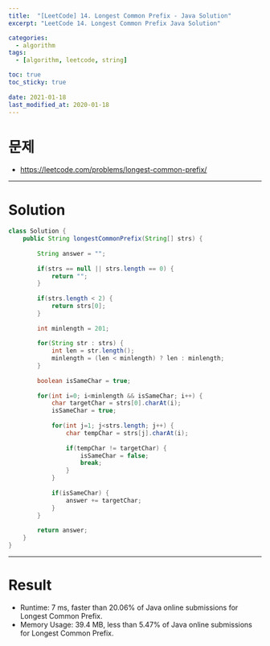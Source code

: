 ```yaml
---
title:  "[LeetCode] 14. Longest Common Prefix - Java Solution"
excerpt: "LeetCode 14. Longest Common Prefix Java Solution"

categories:
  - algorithm
tags:
  - [algorithm, leetcode, string]

toc: true
toc_sticky: true
 
date: 2021-01-18
last_modified_at: 2020-01-18
---
```

# 문제
- https://leetcode.com/problems/longest-common-prefix/

---

# Solution

``` java
class Solution {
    public String longestCommonPrefix(String[] strs) {
        
        String answer = "";
        
        if(strs == null || strs.length == 0) {
            return "";
        }
        
        if(strs.length < 2) {
            return strs[0];
        }
        
        int minlength = 201;
        
        for(String str : strs) {
            int len = str.length();
            minlength = (len < minlength) ? len : minlength;
        }
        
        boolean isSameChar = true;
        
        for(int i=0; i<minlength && isSameChar; i++) {
            char targetChar = strs[0].charAt(i);
            isSameChar = true;
            
            for(int j=1; j<strs.length; j++) {
                char tempChar = strs[j].charAt(i);
                
                if(tempChar != targetChar) {
                    isSameChar = false;
                    break;
                }
            }
            
            if(isSameChar) {
                answer += targetChar;
            }
        }
        
        return answer;
    }
}
```

---

# Result
- Runtime: 7 ms, faster than 20.06% of Java online submissions for Longest Common Prefix.
- Memory Usage: 39.4 MB, less than 5.47% of Java online submissions for Longest Common Prefix.